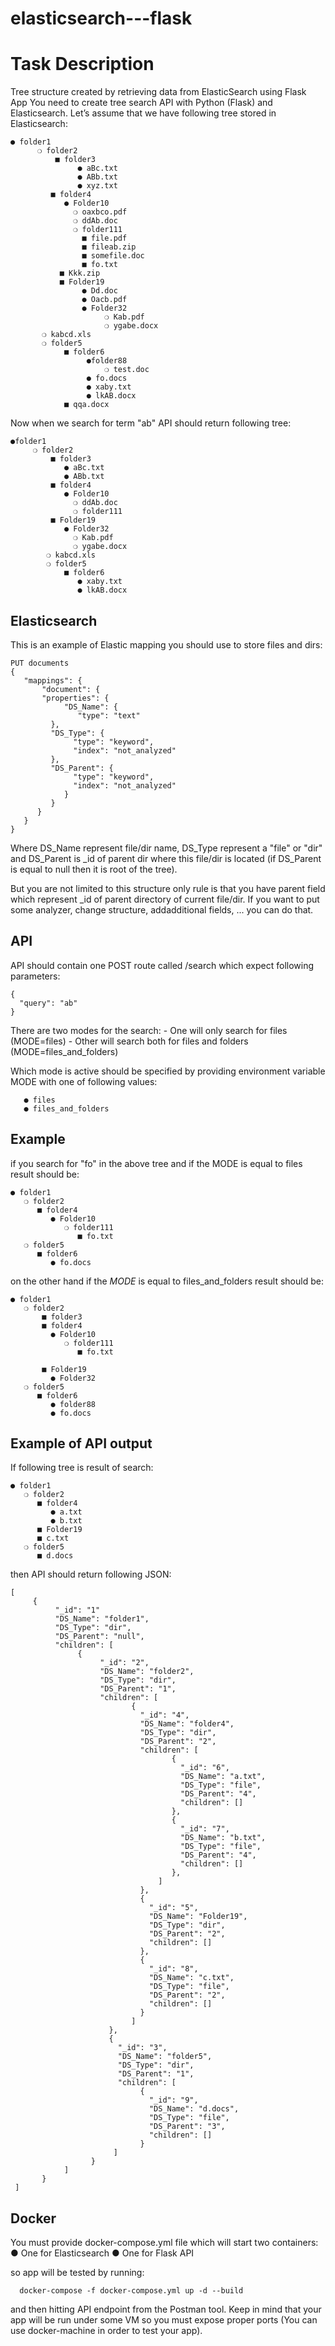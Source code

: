 # elasticsearch---flask
# Task Description

Tree structure created by retrieving data from ElasticSearch using Flask App
You need to create tree search API with Python (Flask) and Elasticsearch. Let’s assume that we have following tree stored in Elasticsearch:
```
● folder1
      ❍ folder2
          ■ folder3
               ● aBc.txt
               ● ABb.txt
               ● xyz.txt
         ■ folder4
            ● Folder10
              ❍ oaxbco.pdf
              ❍ ddAb.doc
              ❍ folder111
                ■ file.pdf
                ■ fileab.zip
                ■ somefile.doc
                ■ fo.txt
           ■ Kkk.zip
           ■ Folder19
                ● Dd.doc
                ● Oacb.pdf
                ● Folder32
                     ❍ Kab.pdf
                     ❍ ygabe.docx
       ❍ kabcd.xls
       ❍ folder5
            ■ folder6
                 ●folder88
                     ❍ test.doc
                 ● fo.docs
                 ● xaby.txt
                 ● lkAB.docx
            ■ qqa.docx
```       
       
Now when we search for term "ab" API should return following tree:
```
●folder1
     ❍ folder2
         ■ folder3
            ● aBc.txt
            ● ABb.txt
         ■ folder4
            ● Folder10
              ❍ ddAb.doc
              ❍ folder111
         ■ Folder19
            ● Folder32
              ❍ Kab.pdf
              ❍ ygabe.docx
        ❍ kabcd.xls
        ❍ folder5
            ■ folder6
               ● xaby.txt
               ● lkAB.docx
```      

## Elasticsearch
This is an example of Elastic mapping you should use to store files and dirs:
```
PUT documents
{
   "mappings": {
       "document": {
       "properties": {
            "DS_Name": {
               "type": "text"
         },
         "DS_Type": {
              "type": "keyword",
              "index": "not_analyzed"
         },
         "DS_Parent": {
              "type": "keyword",
              "index": "not_analyzed"
            }
         }
      }
   }
}
```
Where DS_Name represent file/dir name, DS_Type represent a "file" or "dir" and DS_Parent is _id
of parent dir where this file/dir is located (if DS_Parent is equal to null then it is root of the tree).

But you are not limited to this structure only rule is that you have parent field which represent _id
of parent directory of current file/dir. If you want to put some analyzer, change structure, addadditional fields, ... you can do that.


## API
API should contain one POST route called /search which expect following parameters:
```
{
  "query": "ab"
}
```
There are two modes for the search: - One will only search for files (MODE=files) - Other will search
both for files and folders (MODE=files_and_folders)

Which mode is active should be specified by providing environment variable MODE with one of
following values:
```
   ● files
   ● files_and_folders
```

## Example
if you search for "fo" in the above tree and if the MODE is equal to files result should be:
```
● folder1
   ❍ folder2
      ■ folder4
         ● Folder10
            ❍ folder111
               ■ fo.txt
   ❍ folder5
      ■ folder6
         ● fo.docs
```      
on the other hand if the *MODE* is equal to files_and_folders result should be:
```
● folder1
   ❍ folder2
       ■ folder3
       ■ folder4
         ● Folder10
            ❍ folder111
               ■ fo.txt

       ■ Folder19
         ● Folder32
   ❍ folder5
      ■ folder6
         ● folder88
         ● fo.docs
 ```     
      
## Example of API output
If following tree is result of search:
```
● folder1
   ❍ folder2
      ■ folder4
         ● a.txt
         ● b.txt
      ■ Folder19
      ■ c.txt
   ❍ folder5
      ■ d.docs
```
then API should return following JSON:
```
[
     {
          "_id": "1"
          "DS_Name": "folder1",
          "DS_Type": "dir",
          "DS_Parent": "null",
          "children": [
               {
                    "_id": "2",
                    "DS_Name": "folder2",
                    "DS_Type": "dir",
                    "DS_Parent": "1",
                    "children": [
                           {
                             "_id": "4",
                             "DS_Name": "folder4",
                             "DS_Type": "dir",
                             "DS_Parent": "2",
                             "children": [
                                    {
                                      "_id": "6",
                                      "DS_Name": "a.txt",
                                      "DS_Type": "file",
                                      "DS_Parent": "4",
                                      "children": []
                                    },
                                    {
                                      "_id": "7",
                                      "DS_Name": "b.txt",
                                      "DS_Type": "file",
                                      "DS_Parent": "4",
                                      "children": []
                                    },
                                 ]
                             },
                             {
                               "_id": "5",
                               "DS_Name": "Folder19",
                               "DS_Type": "dir",
                               "DS_Parent": "2",
                               "children": []
                             },
                             {
                               "_id": "8",
                               "DS_Name": "c.txt",
                               "DS_Type": "file",
                               "DS_Parent": "2",
                               "children": []
                             }
                           ]
                      },
                      {
                        "_id": "3",
                        "DS_Name": "folder5",
                        "DS_Type": "dir",
                        "DS_Parent": "1",
                        "children": [
                             {
                               "_id": "9",
                               "DS_Name": "d.docs",
                               "DS_Type": "file",
                               "DS_Parent": "3",
                               "children": []
                             }
                       ]
                  }
            ]
       }
 ]
``` 
 
## Docker

You must provide docker-compose.yml file which will start two containers:
● One for Elasticsearch
● One for Flask API

so app will be tested by running:
```
  docker-compose -f docker-compose.yml up -d --build
 ```
and then hitting API endpoint from the Postman tool. Keep in mind that your app will be run under
some VM so you must expose proper ports (You can use docker-machine in order to test your app).
